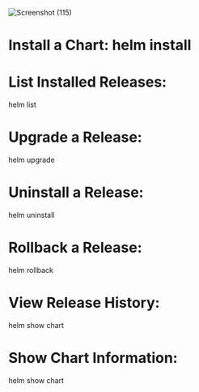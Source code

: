 ![Screenshot (115)](https://github.com/Rahulrajak1710/Helm-Project/assets/67949307/57c59c79-00fc-42fa-8c39-d3a6123c7628)
# Install a Chart: helm install <release-name> <chart-name>
  
# List Installed Releases:
  helm list
# Upgrade a Release:
  helm upgrade <release-name> <chart-name>
# Uninstall a Release:
   helm uninstall <release-name>
# Rollback a Release:
  helm rollback <release-name> <revision-number>
# View Release History:
  helm show chart <chart-name>
# Show Chart Information:
  helm show chart <chart-name>
